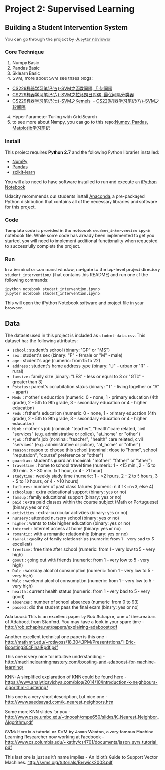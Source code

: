 # Project 2: Supervised Learning
## Building a Student Intervention System

You can go through the project by [Jupyter nbviewer](http://nbviewer.jupyter.org/github/daniellaah/Udacity-Machine-Learning-Projects/blob/master/projects/student_intervention/student_intervention.ipynb)

### Core Technique
1. Numpy Basic
2. Pandas Basic
4. Sklearn Basic
3. SVM, more about SVM see thses blogs:
  - [CS229机器学习笔记(五)-SVM之函数间隔, 几何间隔](http://daniellaah.github.io/2016/CS229-Machine-Learning-Notes-Lecture-6.html)
  - [CS229机器学习笔记(六)-SVM之拉格朗日对偶, 最优间隔分类器](http://daniellaah.github.io/2016/CS229-Machine-Learning-Notes-Lecture-7.html)
  - [CS229机器学习笔记(七)-SVM之Kernels](http://daniellaah.github.io/2016/CS229-Machine-Learning-Notes-Lecture-8.html)
  - [CS229机器学习笔记(八)-SVM之软间隔](http://daniellaah.github.io/2016/CS229-Machine-Learning-Notes-Lecture-8-1.html)
4. Hyper Parameter Tuning with Grid Search
5. to see more about Numpy, you can go to this repo:[Numpy, Pandas, Matplotlib学习笔记](https://github.com/daniellaah/python-scientific-computing)

### Install

This project requires **Python 2.7** and the following Python libraries installed:

- [NumPy](http://www.numpy.org/)
- [Pandas](http://pandas.pydata.org)
- [scikit-learn](http://scikit-learn.org/stable/)

You will also need to have software installed to run and execute an [iPython Notebook](http://ipython.org/notebook.html)

Udacity recommends our students install [Anaconda](https://www.continuum.io/downloads), a pre-packaged Python distribution that contains all of the necessary libraries and software for this project. 

### Code

Template code is provided in the notebook `student_intervention.ipynb` notebook file. While some code has already been implemented to get you started, you will need to implement additional functionality when requested to successfully complete the project.

### Run

In a terminal or command window, navigate to the top-level project directory `student_intervention/` (that contains this README) and run one of the following commands:

```ipython notebook student_intervention.ipynb```  
```jupyter notebook student_intervention.ipynb```

This will open the iPython Notebook software and project file in your browser.

## Data

The dataset used in this project is included as `student-data.csv`. This dataset has the following attributes:

- `school` : student's school (binary: "GP" or "MS")
- `sex` : student's sex (binary: "F" - female or "M" - male)
- `age` : student's age (numeric: from 15 to 22)
- `address` : student's home address type (binary: "U" - urban or "R" - rural)
- `famsize` : family size (binary: "LE3" - less or equal to 3 or "GT3" - greater than 3)
- `Pstatus` : parent's cohabitation status (binary: "T" - living together or "A" - apart)
- `Medu` : mother's education (numeric: 0 - none,  1 - primary education (4th grade), 2 - 5th to 9th grade, 3 - secondary education or 4 - higher education)
- `Fedu` : father's education (numeric: 0 - none,  1 - primary education (4th grade), 2 - 5th to 9th grade, 3 - secondary education or 4 - higher education)
- `Mjob` : mother's job (nominal: "teacher", "health" care related, civil "services" (e.g. administrative or police), "at_home" or "other")
- `Fjob` : father's job (nominal: "teacher", "health" care related, civil "services" (e.g. administrative or police), "at_home" or "other")
- `reason` : reason to choose this school (nominal: close to "home", school "reputation", "course" preference or "other")
- `guardian` : student's guardian (nominal: "mother", "father" or "other")
- `traveltime` : home to school travel time (numeric: 1 - <15 min., 2 - 15 to 30 min., 3 - 30 min. to 1 hour, or 4 - >1 hour)
- `studytime` : weekly study time (numeric: 1 - <2 hours, 2 - 2 to 5 hours, 3 - 5 to 10 hours, or 4 - >10 hours)
- `failures` : number of past class failures (numeric: n if 1<=n<3, else 4)
- `schoolsup` : extra educational support (binary: yes or no)
- `famsup` : family educational support (binary: yes or no)
- `paid` : extra paid classes within the course subject (Math or Portuguese) (binary: yes or no)
- `activities` : extra-curricular activities (binary: yes or no)
- `nursery` : attended nursery school (binary: yes or no)
- `higher` : wants to take higher education (binary: yes or no)
- `internet` : Internet access at home (binary: yes or no)
- `romantic` : with a romantic relationship (binary: yes or no)
- `famrel` : quality of family relationships (numeric: from 1 - very bad to 5 - excellent)
- `freetime` : free time after school (numeric: from 1 - very low to 5 - very high)
- `goout` : going out with friends (numeric: from 1 - very low to 5 - very high)
- `Dalc` : workday alcohol consumption (numeric: from 1 - very low to 5 - very high)
- `Walc` : weekend alcohol consumption (numeric: from 1 - very low to 5 - very high)
- `health` : current health status (numeric: from 1 - very bad to 5 - very good)
- `absences` : number of school absences (numeric: from 0 to 93)
- `passed` : did the student pass the final exam (binary: yes or no)


Ada boost:
This is an excellent paper by Rob Schapire, one of the creators of Adaboost from Stanford. You may have a look in your spare time - http://rob.schapire.net/papers/explaining-adaboost.pdf

Another excellent technical one paper is this one - http://math.mit.edu/~rothvoss/18.304.3PM/Presentations/1-Eric-Boosting304FinalRpdf.pdf

This one is very nice for intuitive understanding - http://machinelearningmastery.com/boosting-and-adaboost-for-machine-learning/

KNN:
A simplified explanation of KNN could be found here - https://www.analyticsvidhya.com/blog/2014/10/introduction-k-neighbours-algorithm-clustering/

This one is a very short description, but nice one - http://www.saedsayad.com/k_nearest_neighbors.htm

Some more KNN slides for you - http://www.csee.umbc.edu/~tinoosh/cmpe650/slides/K_Nearest_Neighbor_Algorithm.pdf

SVM:
Here is a tutorial on SVM by Jason Weston, a very famous Machine Learning Researcher now working at Facebook - http://www.cs.columbia.edu/~kathy/cs4701/documents/jason_svm_tutorial.pdf

This last one is just as it’s name implies - An Idiot’s Guide to Support Vector Machines.
http://svms.org/tutorials/Berwick2003.pdf

